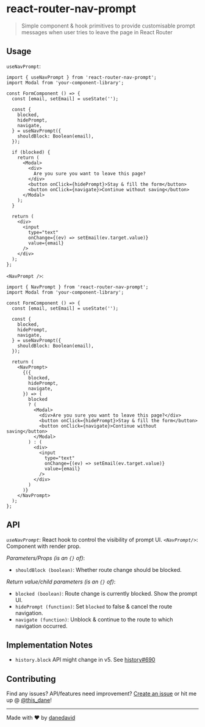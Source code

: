 # react-router-nav-prompt

> Simple component & hook primitives to provide customisable prompt messages when user tries to leave the page in React Router

## Usage

`useNavPrompt`:
```JSX
import { useNavPrompt } from 'react-router-nav-prompt';
import Modal from 'your-component-library';

const FormComponent () => {
  const [email, setEmail] = useState('');

  const {
    blocked,
    hidePrompt,
    navigate,
  } = useNavPrompt({
    shouldBlock: Boolean(email),
  });

  if (blocked) {
    return (
      <Modal>
        <div>
          Are you sure you want to leave this page?
        </div>
        <button onClick={hidePrompt}>Stay & fill the form</button>
        <button onClick={navigate}>Continue without saving</button>
      </Modal>
    );
  }

  return (
    <div>
      <input
        type="text"
        onChange={(ev) => setEmail(ev.target.value)}
        value={email}
      />
    </div>
  );
};
```


`<NavPrompt />`:
```JSX
import { NavPrompt } from 'react-router-nav-prompt';
import Modal from 'your-component-library';

const FormComponent () => {
  const [email, setEmail] = useState('');

  const {
    blocked,
    hidePrompt,
    navigate,
  } = useNavPrompt({
    shouldBlock: Boolean(email),
  });

  return (
    <NavPrompt>
      {({
        blocked,
        hidePrompt,
        navigate,
      }) => (
        blocked
        ? (
          <Modal>
            <div>Are you sure you want to leave this page?</div>
            <button onClick={hidePrompt}>Stay & fill the form</button>
            <button onClick={navigate}>Continue without saving</button>
          </Modal>
        ) : (
          <div>
            <input
              type="text"
              onChange={(ev) => setEmail(ev.target.value)}
              value={email}
            />
          </div>
        )
      )}
    </NavPrompt>
  );
};
```

## API

*`useNavPrompt`*: React hook to control the visibility of prompt UI.
*`<NavPrompt/>`*: Component with render prop.

  *Parameters/Props (is an `{}` of)*:
  - `shouldBlock (boolean)`: Whether route change should be blocked.

  *Return value/child parameters (is an `{}` of)*:
  - `blocked (boolean)`: Route change is currently blocked. Show the prompt UI.
  - `hidePrompt (function)`: Set `blocked` to false & cancel the route navigation.
  - `navigate (function)`: Unblock & continue to the route to which navigation occurred.

## Implementation Notes

- `history.block` API might change in v5. See [history#690](https://github.com/ReactTraining/history/issues/690)


## Contributing

Find any issues? API/features need improvement? [Create an issue](https://github.com/danedavid/react-router-nav-prompt/issues) or hit me up @ [@this_dane](https://twitter.com/this_dane)!

---

Made with ❤ by [danedavid](https://github.com/danedavid)